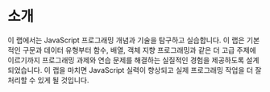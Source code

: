 # 소개

이 랩에서는 JavaScript 프로그래밍 개념과 기술을 탐구하고 실습합니다. 이 랩은 기본적인 구문과 데이터 유형부터 함수, 배열, 객체 지향 프로그래밍과 같은 더 고급 주제에 이르기까지 프로그래밍 과제와 연습 문제를 해결하는 실질적인 경험을 제공하도록 설계되었습니다. 이 랩을 마치면 JavaScript 실력이 향상되고 실제 프로그래밍 작업을 더 잘 처리할 수 있게 될 것입니다.
